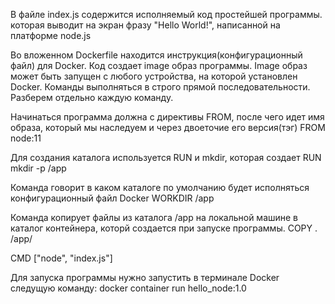 В файле index.js содержится исполняемый код простейшей программы. которая выводит на экран фразу "Hello World!", написанной на платформе node.js

Во вложенном Dockerfile находится инструкция(конфигурационный файл) для Docker. Код создает image образ программы.
Image образ может быть запущен с любого устройства, на которой установлен Docker.
Команды выполняться в строго прямой последовательности. Разберем отдельно каждую команду.

Начинаться программа должна с директивы FROM, после чего идет имя образа, который мы наследуем и через двоеточие его версия(тэг)
  FROM node:11 

Для создания каталога используется RUN и mkdir, которая создает 
  RUN mkdir -p /app

Команда говорит в каком каталоге по умолчанию будет исполняться конфигурационный файл Docker
  WORKDIR /app

Команда копирует файлы из каталога /app на локальной машине в каталог контейнера, которй создается при запуске программы.
  COPY . /app/
  
  
  CMD ["node", "index.js"]



Для запуска программы нужно запустить в терминале Docker следущую команду:
docker container run hello_node:1.0
